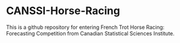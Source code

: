 # CANSSI-Horse-Racing

This is a github repository for entering French Trot Horse Racing: Forecasting Competition from Canadian Statistical Sciences Institute.
